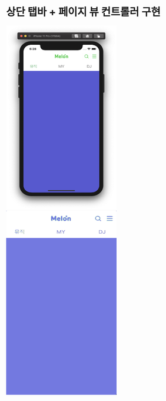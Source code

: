 # 상단 탭바 + 페이지 뷰 컨트롤러 구현


<img src="./images/upperTab1.png"  width="300" height = "500"/>

<img src="./images/upperTabGIF.gif"  width="300" height = "500"/>
